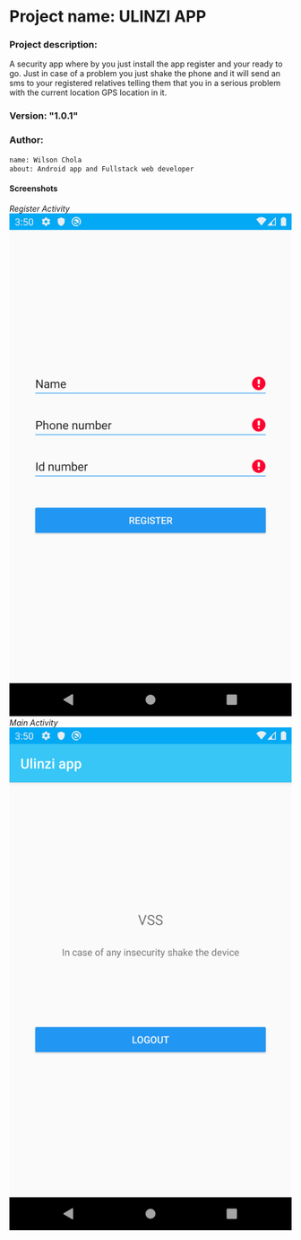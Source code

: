 # Project name: ULINZI APP
  
### Project description: 
A security app where by you just install the app register and your ready to go. 
Just in case of a problem you just shake the phone and it will send an sms to your registered relatives telling them that you in a serious problem with the current location GPS location in it.  
### Version: "1.0.1"

### Author: 
    name: Wilson Chola
    about: Android app and Fullstack web developer
#### Screenshots
*Register Activity*
![Register Activity](/Screenshots/Screenshot_1596103703.png)
*Main Activity*
![Main Activity](/Screenshots/Screenshot_1596103851.png)

